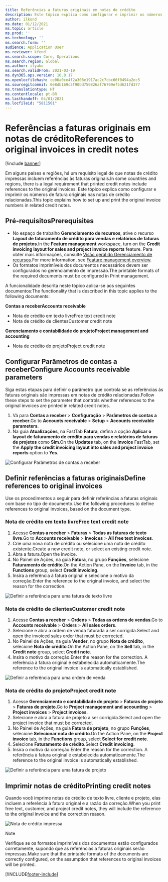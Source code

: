 ```yaml
---
title: Referências a faturas originais em notas de crédito
description: Este tópico explica como configurar e imprimir os números de fatura originais nas notas de crédito relacionadas.
author: ilkond
ms.date: 01/12/2021
ms.topic: article
ms.prod: ''
ms.technology: ''
ms.search.form: ''
audience: Application User
ms.reviewer: kfend
ms.search.scope: Core, Operations
ms.search.region: Global
ms.author: ilyako
ms.search.validFrom: 2021-03-19
ms.dyn365.ops.version: 10.0.17
ms.openlocfilehash: ce06a0ce4f2a308e1917ac2c7cbc66f0494a2ec5
ms.sourcegitcommit: 0e8db169c3f90bd750826af76709ef5d621fd377
ms.translationtype: HT
ms.contentlocale: pt-BR
ms.lasthandoff: 04/01/2021
ms.locfileid: "5811501"
---
```

# <a name="references-to-original-invoices-in-credit-notes"></a><span data-ttu-id="a5a46-103">Referências a faturas originais em notas de crédito</span><span class="sxs-lookup"><span data-stu-id="a5a46-103">References to original invoices in credit notes</span></span>

[!include [banner](../includes/banner.md)]


<span data-ttu-id="a5a46-104">Em alguns países e regiões, há um requisito legal de que notas de crédito impressas incluem referências às faturas originais.</span><span class="sxs-lookup"><span data-stu-id="a5a46-104">In some countries and regions, there is a legal requirement that printed credit notes include references to the original invoices.</span></span> <span data-ttu-id="a5a46-105">Este tópico explica como configurar e imprimir os números de fatura originais nas notas de crédito relacionadas.</span><span class="sxs-lookup"><span data-stu-id="a5a46-105">This topic explains how to set up and print the original invoice numbers in related credit notes.</span></span>

## <a name="prerequisites"></a><span data-ttu-id="a5a46-106">Pré-requisitos</span><span class="sxs-lookup"><span data-stu-id="a5a46-106">Prerequisites</span></span>

- <span data-ttu-id="a5a46-107">No espaço de trabalho **Gerenciamento de recursos**, ative o recurso **Layout de faturamento de crédito para vendas e relatórios de faturas de projetos**.</span><span class="sxs-lookup"><span data-stu-id="a5a46-107">In the **Feature management** workspace, turn on the **Credit invoicing layout for sales and project invoice reports** feature.</span></span> <span data-ttu-id="a5a46-108">Para obter mais informações, consulte [Visão geral do Gerenciamento de recursos](../../fin-and-ops/get-started/feature-management/feature-management-overview.md).</span><span class="sxs-lookup"><span data-stu-id="a5a46-108">For more information, see [Feature management overview](../../fin-and-ops/get-started/feature-management/feature-management-overview.md).</span></span>
- <span data-ttu-id="a5a46-109">Os formatos imprimíveis dos documentos necessários devem ser configurados no gerenciamento de impressão.</span><span class="sxs-lookup"><span data-stu-id="a5a46-109">The printable formats of the required documents must be configured in Print management.</span></span>

<span data-ttu-id="a5a46-110">A funcionalidade descrita neste tópico aplica-se aos seguintes documentos:</span><span class="sxs-lookup"><span data-stu-id="a5a46-110">The functionality that is described in this topic applies to the following documents:</span></span>

<span data-ttu-id="a5a46-111">**Contas a receber**</span><span class="sxs-lookup"><span data-stu-id="a5a46-111">**Accounts receivable**</span></span>

- <span data-ttu-id="a5a46-112">Nota de crédito em texto livre</span><span class="sxs-lookup"><span data-stu-id="a5a46-112">Free text credit note</span></span>
- <span data-ttu-id="a5a46-113">Nota de crédito de clientes</span><span class="sxs-lookup"><span data-stu-id="a5a46-113">Customer credit note</span></span>

<span data-ttu-id="a5a46-114">**Gerenciamento e contabilidade do projeto**</span><span class="sxs-lookup"><span data-stu-id="a5a46-114">**Project management and accounting**</span></span>

- <span data-ttu-id="a5a46-115">Nota de crédito do projeto</span><span class="sxs-lookup"><span data-stu-id="a5a46-115">Project credit note</span></span>

## <a name="configure-accounts-receivable-parameters"></a><span data-ttu-id="a5a46-116">Configurar Parâmetros de contas a receber</span><span class="sxs-lookup"><span data-stu-id="a5a46-116">Configure Accounts receivable parameters</span></span>

<span data-ttu-id="a5a46-117">Siga estas etapas para definir o parâmetro que controla se as referências às faturas originais são impressas em notas de crédito relacionadas.</span><span class="sxs-lookup"><span data-stu-id="a5a46-117">Follow these steps to set the parameter that controls whether references to the original invoices are printed in related credit notes.</span></span>

1. <span data-ttu-id="a5a46-118">Vá para **Contas a receber** \> **Configuração** \> **Parâmetros de contas a receber**.</span><span class="sxs-lookup"><span data-stu-id="a5a46-118">Go to **Accounts receivable** \> **Setup** \> **Accounts receivable parameters**.</span></span>
2. <span data-ttu-id="a5a46-119">Na guia **Atualizações**, na FastTab **Fatura**, defina a opção **Aplicar o layout de faturamento de crédito para vendas e relatórios de faturas de projetos** como **Sim**.</span><span class="sxs-lookup"><span data-stu-id="a5a46-119">On the **Updates** tab, on the **Invoice** FastTab, set the **Apply the credit invoicing layout into sales and project invoice reports** option to **Yes**.</span></span>

![Configurar Parâmetros de contas a receber](media/original-invoice-number-in-credit-note.jpg)

## <a name="define-references-to-original-invoices"></a><span data-ttu-id="a5a46-121">Definir referências a faturas originais</span><span class="sxs-lookup"><span data-stu-id="a5a46-121">Define references to original invoices</span></span>

<span data-ttu-id="a5a46-122">Use os procedimentos a seguir para definir referências a faturas originais com base no tipo de documento.</span><span class="sxs-lookup"><span data-stu-id="a5a46-122">Use the following procedures to define references to original invoices, based on the document type.</span></span>

### <a name="free-text-credit-note"></a><span data-ttu-id="a5a46-123">Nota de crédito em texto livre</span><span class="sxs-lookup"><span data-stu-id="a5a46-123">Free text credit note</span></span>

1. <span data-ttu-id="a5a46-124">Acesse **Contas a receber** \> **Faturas** \> **Todas as faturas de texto livre**.</span><span class="sxs-lookup"><span data-stu-id="a5a46-124">Go to **Accounts receivable** \> **Invoices** \> **All free text invoices**.</span></span>
2. <span data-ttu-id="a5a46-125">Crie uma nova nota de crédito ou selecione uma nota de crédito existente.</span><span class="sxs-lookup"><span data-stu-id="a5a46-125">Create a new credit note, or select an existing credit note.</span></span>
3. <span data-ttu-id="a5a46-126">Abra a fatura.</span><span class="sxs-lookup"><span data-stu-id="a5a46-126">Open the invoice.</span></span>
4. <span data-ttu-id="a5a46-127">No Painel de Ações, na guia **Fatura**, no grupo **Funções**, selecione **Faturamento de crédito**.</span><span class="sxs-lookup"><span data-stu-id="a5a46-127">On the Action Pane, on the **Invoice** tab, in the **Functions** group, select **Credit invoicing**.</span></span>
5. <span data-ttu-id="a5a46-128">Insira a referência à fatura original e selecione o motivo da correção.</span><span class="sxs-lookup"><span data-stu-id="a5a46-128">Enter the reference to the original invoice, and select the reason for the correction.</span></span>

![Definir a referência para uma fatura de texto livre](media/reference-original-invoice-FTI.jpg)

### <a name="customer-credit-note"></a><span data-ttu-id="a5a46-130">Nota de crédito de clientes</span><span class="sxs-lookup"><span data-stu-id="a5a46-130">Customer credit note</span></span>

1. <span data-ttu-id="a5a46-131">Acesse **Contas a receber** \> **Ordens** \> **Todas as ordens de vendas**.</span><span class="sxs-lookup"><span data-stu-id="a5a46-131">Go to **Accounts receivable** \> **Orders** \> **All sales orders**.</span></span>
2. <span data-ttu-id="a5a46-132">Selecione e abra a ordem de venda faturada a ser corrigida.</span><span class="sxs-lookup"><span data-stu-id="a5a46-132">Select and open the invoiced sales order that must be corrected.</span></span>
3. <span data-ttu-id="a5a46-133">No Painel de Ações, na guia **Vender**, no grupo **Nota de crédito**, selecione **Nota de crédito**.</span><span class="sxs-lookup"><span data-stu-id="a5a46-133">On the Action Pane, on the **Sell** tab, in the **Credit note** group, select **Credit note**.</span></span>
4. <span data-ttu-id="a5a46-134">Insira o motivo da correção.</span><span class="sxs-lookup"><span data-stu-id="a5a46-134">Enter the reason for the correction.</span></span> <span data-ttu-id="a5a46-135">A referência à fatura original é estabelecida automaticamente.</span><span class="sxs-lookup"><span data-stu-id="a5a46-135">The reference to the original invoice is automatically established.</span></span>

![Definir a referência para uma ordem de venda](media/reference-original-invoice-SO.jpg)

### <a name="project-credit-note"></a><span data-ttu-id="a5a46-137">Nota de crédito do projeto</span><span class="sxs-lookup"><span data-stu-id="a5a46-137">Project credit note</span></span>

1. <span data-ttu-id="a5a46-138">Acesse **Gerenciamento e contabilidade de projeto** \> **Faturas de projeto** \> **Faturas de projeto**.</span><span class="sxs-lookup"><span data-stu-id="a5a46-138">Go to **Project management and accounting** \> **Project invoices** \> **Project invoices**.</span></span>
2. <span data-ttu-id="a5a46-139">Selecione e abra a fatura de projeto a ser corrigida.</span><span class="sxs-lookup"><span data-stu-id="a5a46-139">Select and open the project invoice that must be corrected.</span></span>
3. <span data-ttu-id="a5a46-140">No Painel de Ações, na guia **Fatura de projeto**, no grupo **Funções**, selecione **Selecionar nota de crédito**.</span><span class="sxs-lookup"><span data-stu-id="a5a46-140">On the Action Pane, on the **Project invoice** tab, in the **Functions** group, select **Select for credit note**.</span></span>
4. <span data-ttu-id="a5a46-141">Selecione **Faturamento de crédito**.</span><span class="sxs-lookup"><span data-stu-id="a5a46-141">Select **Credit invoicing**.</span></span>
5. <span data-ttu-id="a5a46-142">Insira o motivo da correção.</span><span class="sxs-lookup"><span data-stu-id="a5a46-142">Enter the reason for the correction.</span></span> <span data-ttu-id="a5a46-143">A referência à fatura original é estabelecida automaticamente.</span><span class="sxs-lookup"><span data-stu-id="a5a46-143">The reference to the original invoice is automatically established.</span></span>

![Definir a referência para uma fatura de projeto](media/reference-original-invoice-project.jpg)

## <a name="printing-credit-notes"></a><span data-ttu-id="a5a46-145">Imprimir notas de crédito</span><span class="sxs-lookup"><span data-stu-id="a5a46-145">Printing credit notes</span></span>

<span data-ttu-id="a5a46-146">Quando você imprime notas de crédito de texto livre, cliente e projeto, elas incluem a referência à fatura original e a razão da correção.</span><span class="sxs-lookup"><span data-stu-id="a5a46-146">When you print free text, customer, and project credit notes, they will include the reference to the original invoice and the correction reason.</span></span>

![Nota de crédito impressa](media/credit-note-FTI.jpg)

> [!NOTE]
> <span data-ttu-id="a5a46-148">Verifique se os formatos imprimíveis dos documentos estão configurados corretamente, supondo que as referências a faturas originais serão impressas.</span><span class="sxs-lookup"><span data-stu-id="a5a46-148">Make sure that the printable formats of the documents are correctly configured, on the assumption that references to original invoices will be printed.</span></span>


[!INCLUDE[footer-include](../../includes/footer-banner.md)]
